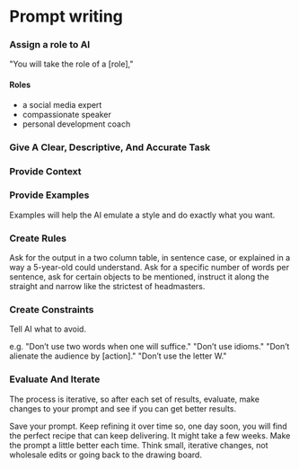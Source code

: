 # Prompt writing

### Assign a role to AI

"You will take the role of a [role],"

#### Roles

- a social media expert
- compassionate speaker
- personal development coach

### Give A Clear, Descriptive, And Accurate Task

### Provide Context

### Provide Examples

Examples will help the AI emulate a style and do exactly what you want.

### Create Rules

Ask for the output in a two column table, in sentence case, or explained in a way a 5-year-old could understand. Ask for a specific number of words per sentence, ask for certain objects to be mentioned, instruct it along the straight and narrow like the strictest of headmasters.

### Create Constraints

Tell AI what to avoid.

e.g. "Don’t use two words when one will suffice." "Don’t use idioms." "Don’t alienate the audience by [action]." "Don’t use the letter W."

### Evaluate And Iterate

The process is iterative, so after each set of results, evaluate, make changes to your prompt and see if you can get better results.

Save your prompt. Keep refining it over time so, one day soon, you will find the perfect recipe that can keep delivering. It might take a few weeks. Make the prompt a little better each time. Think small, iterative changes, not wholesale edits or going back to the drawing board.
